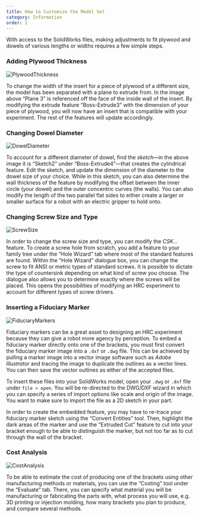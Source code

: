 ```yaml
---
title: How to Customize the Model Set
category: Information
order: 1
---
```

With access to the SolidWorks files, making adjustments to fit plywood and dowels of various lengths or widths requires a few simple steps.

### Adding Plywood Thickness

![PlywoodThickness](https://cloud.githubusercontent.com/assets/12373812/23572174/50f8ab50-003b-11e7-9cb4-f687dbdad2df.PNG)

To change the width of the insert for a piece of plywood of a different size, the model has been separated with a plane to extrude from. In the image above “Plane 3” is referenced off the face of the inside wall of the insert. By modifying the extrude feature “Boss-Extrude3” with the dimension of your piece of plywood, you will now have an insert that is compatible with your experiment. The rest of the features will update accordingly.

### Changing Dowel Diameter

![DowelDiameter](https://cloud.githubusercontent.com/assets/12373812/23584150/2f4ee744-0126-11e7-896a-cab7d1c7ae53.PNG)

To account for a different diameter of dowel, find the _sketch_—in the above image it is “Sketch2” under “Boss-Extrude4”—that creates the cylindrical feature. Edit the sketch, and update the dimension of the diameter to the dowel size of your choice. While in this sketch, you can also determine the wall thickness of the feature by modifying the offset between the inner circle (your dowel) and the outer concentric curves (the walls). You can also modify the length of the two parallel flat sides to either create a larger or smaller surface for a robot with an electric gripper to hold onto.

### Changing Screw Size and Type

![ScrewSize](https://cloud.githubusercontent.com/assets/12373812/23584211/623c8ca4-0128-11e7-88cd-b997aac6dd68.PNG)

In order to change the screw size and type, you can modify the _CSK..._ feature. To create a screw hole from scratch, you add a feature to your family tree under the “Hole Wizard” tab where most of the standard features are found. Within the “Hole Wizard” dialogue box, you can change the screw to fit ANSI or metric types of standard screws. It is possible to dictate the type of countersink depending on what kind of screw you choose. The dialogue also allows you to determine exactly where the screws will be placed. This opens the possibilities of modifying an HRC experiment to account for different types of screw drivers.

### Inserting a Fiduciary Marker

![FiduciaryMarkers](https://cloud.githubusercontent.com/assets/4378663/23570411/0733191e-0032-11e7-8050-d8c79e5c967f.PNG)

Fiduciary markers can be a great asset to designing an HRC experiment because they can give a robot more agency by perception. To embed a fiduciary marker directly onto one of the brackets, you must first convert the fiduciary marker image into a `.dxf` or `.dwg` file. This can be achieved by pulling a marker image into a vector image software such as *Adobe Illustrator* and tracing the image to duplicate the outlines as a vector lines. You can then save the vector outlines as either of the accepted files.

To insert these files into your SolidWorks model, open your `.dwg` or `.dxf` file under `file > open`. You will be re-directed to the DWG/DXF wizard in which you can specify a series of import options like scale and origin of the image. You want to make sure to import the file as a 2D sketch in your part.

In order to create the embedded feature, you may have to re-trace your fiduciary marker sketch using the “Convert Entities” tool. Then, highlight the dark areas of the marker and use the “Extruded Cut” feature to cut into your bracket enough to be able to distinguish the marker, but not too far as to cut through the wall of the bracket.

### Cost Analysis

![CostAnalysis](https://cloud.githubusercontent.com/assets/12373812/23584326/40ebc246-012c-11e7-97c9-024668e0ac44.PNG)

To be able to estimate the cost of producing one of the brackets using other manufacturing methods or materials, you can use the “Costing” tool under the “Evaluate” tab. There, you can specify what material you will be manufacturing or fabricating the parts with, what process you will use, e.g. 3D printing or injection molding, how many brackets you plan to produce, and compare several methods.

